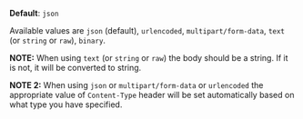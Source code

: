 **Default**: `json`

Available values are `json` (default), `urlencoded`,
`multipart/form-data`, `text` (or `string` or `raw`), `binary`.

**NOTE:** When using `text` (or `string` or `raw`) the body should be a
string. If it is not, it will be converted to string.

**NOTE 2:** When using `json` or `multipart/form-data` or `urlencoded`
the appropriate value of `Content-Type` header will be set automatically
based on what type you have specified.
